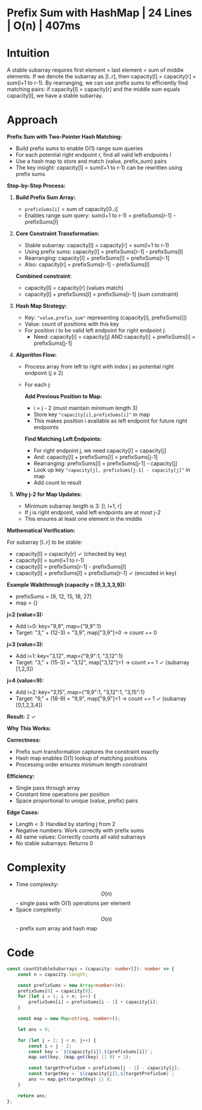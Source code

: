 # Prefix Sum with HashMap | 24 Lines | O(n) | 407ms

# Intuition
A stable subarray requires first element = last element = sum of middle elements. If we denote the subarray as [l..r], then capacity[l] = capacity[r] = sum(l+1 to r-1). By rearranging, we can use prefix sums to efficiently find matching pairs: if capacity[l] = capacity[r] and the middle sum equals capacity[l], we have a stable subarray.

# Approach
**Prefix Sum with Two-Pointer Hash Matching:**
- Build prefix sums to enable O(1) range sum queries
- For each potential right endpoint r, find all valid left endpoints l
- Use a hash map to store and match (value, prefix_sum) pairs
- The key insight: capacity[l] = sum(l+1 to r-1) can be rewritten using prefix sums

**Step-by-Step Process:**

1. **Build Prefix Sum Array:**
   - `prefixSums[i]` = sum of capacity[0..i]
   - Enables range sum query: sum(l+1 to r-1) = prefixSums[r-1] - prefixSums[l]

2. **Core Constraint Transformation:**
   - Stable subarray: capacity[l] = capacity[r] = sum(l+1 to r-1)
   - Using prefix sums: capacity[l] = prefixSums[r-1] - prefixSums[l]
   - Rearranging: capacity[l] + prefixSums[l] = prefixSums[r-1]
   - Also: capacity[r] = prefixSums[r-1] - prefixSums[l]
   
   **Combined constraint:**
   - capacity[l] = capacity[r] (values match)
   - capacity[l] + prefixSums[l] = prefixSums[r-1] (sum constraint)

3. **Hash Map Strategy:**
   - Key: `"value,prefix_sum"` representing (capacity[i], prefixSums[i])
   - Value: count of positions with this key
   - For position i to be valid left endpoint for right endpoint j:
     - Need: capacity[i] = capacity[j] AND capacity[i] + prefixSums[i] = prefixSums[j-1]

4. **Algorithm Flow:**
   - Process array from left to right with index j as potential right endpoint (j ≥ 2)
   - For each j:
     
     **Add Previous Position to Map:**
     - i = j - 2 (must maintain minimum length 3)
     - Store key `"capacity[i],prefixSums[i]"` in map
     - This makes position i available as left endpoint for future right endpoints
     
     **Find Matching Left Endpoints:**
     - For right endpoint j, we need capacity[l] = capacity[j]
     - And: capacity[l] + prefixSums[l] = prefixSums[j-1]
     - Rearranging: prefixSums[l] = prefixSums[j-1] - capacity[j]
     - Look up key `"capacity[j], prefixSums[j-1] - capacity[j]"` in map
     - Add count to result

5. **Why j-2 for Map Updates:**
   - Minimum subarray length is 3: [l, l+1, r]
   - If j is right endpoint, valid left endpoints are at most j-2
   - This ensures at least one element in the middle

**Mathematical Verification:**

For subarray [l..r] to be stable:
- capacity[l] = capacity[r] ✓ (checked by key)
- capacity[l] = sum(l+1 to r-1)
- capacity[l] = prefixSums[r-1] - prefixSums[l]
- capacity[l] + prefixSums[l] = prefixSums[r-1] ✓ (encoded in key)

**Example Walkthrough (capacity = [9,3,3,3,9]):**

- prefixSums = [9, 12, 15, 18, 27]
- map = {}

**j=2 (value=3):**
- Add i=0: key="9,9", map={"9,9":1}
- Target: "3," + (12-3) = "3,9", map["3,9"]=0 → count += 0

**j=3 (value=3):**
- Add i=1: key="3,12", map={"9,9":1, "3,12":1}
- Target: "3," + (15-3) = "3,12", map["3,12"]=1 → count += 1 ✓ (subarray [1,2,3])

**j=4 (value=9):**
- Add i=2: key="3,15", map={"9,9":1, "3,12":1, "3,15":1}
- Target: "9," + (18-9) = "9,9", map["9,9"]=1 → count += 1 ✓ (subarray [0,1,2,3,4])

**Result:** 2 ✓

**Why This Works:**

**Correctness:**
- Prefix sum transformation captures the constraint exactly
- Hash map enables O(1) lookup of matching positions
- Processing order ensures minimum length constraint

**Efficiency:**
- Single pass through array
- Constant time operations per position
- Space proportional to unique (value, prefix) pairs

**Edge Cases:**
- Length < 3: Handled by starting j from 2
- Negative numbers: Work correctly with prefix sums
- All same values: Correctly counts all valid subarrays
- No stable subarrays: Returns 0

# Complexity
- Time complexity: $$O(n)$$ - single pass with O(1) operations per element
- Space complexity: $$O(n)$$ - prefix sum array and hash map

# Code
```typescript
const countStableSubarrays = (capacity: number[]): number => {
    const n = capacity.length;

    const prefixSums = new Array<number>(n);
    prefixSums[0] = capacity[0];
    for (let i = 1; i < n; i++) {
        prefixSums[i] = prefixSums[i - 1] + capacity[i];
    }

    const map = new Map<string, number>();

    let ans = 0;

    for (let j = 2; j < n; j++) {
        const i = j - 2;
        const key = `${capacity[i]},${prefixSums[i]}`;
        map.set(key, (map.get(key) || 0) + 1);

        const targetPrefixSum = prefixSums[j - 1] - capacity[j];
        const targetKey = `${capacity[j]},${targetPrefixSum}`;
        ans += map.get(targetKey) || 0;
    }

    return ans;
};
```